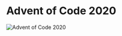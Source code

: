 # Advent of Code 2020


![Advent of Code 2020](https://raw.githubusercontent.com/AntonioMrtz/Antonio-Martinez-Portafolio/master/images/aoc2020.png)
